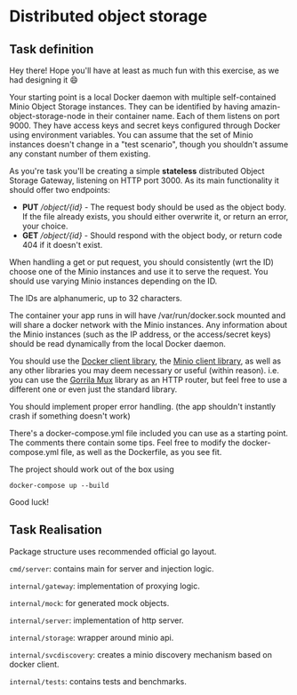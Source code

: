 # Distributed object storage

## Task definition
Hey there! Hope you'll have at least as much fun with this exercise, as we had designing it 😄

Your starting point is a local Docker daemon with multiple self-contained Minio Object Storage instances.
They can be identified by having amazin-object-storage-node in their container name.
Each of them listens on port 9000.
They have access keys and secret keys configured through Docker using environment variables.
You can assume that the set of Minio instances doesn't change in a "test scenario", though you shouldn't assume any constant number of them existing.

As you're task you'll be creating a simple **stateless** distributed Object Storage Gateway, listening on HTTP port 3000.
As its main functionality it should offer two endpoints:
 - **PUT** */object/{id}* - The request body should be used as the object body. If the file already exists, you should either overwrite it, or return an error, your choice.
 - **GET** */object/{id}* - Should respond with the object body, or return code 404 if it doesn't exist.

When handling a get or put request, you should consistently (wrt the ID) choose one of the Minio instances and use it to serve the request.
You should use varying Minio instances depending on the ID.

The IDs are alphanumeric, up to 32 characters.

The container your app runs in will have /var/run/docker.sock mounted and will share a docker network with the Minio instances.
Any information about the Minio instances (such as the IP address, or the access/secret keys) should be read dynamically from the local Docker daemon.

You should use the [Docker client library](https://github.com/moby/moby/tree/master/client),
the [Minio client library](https://github.com/minio/minio-go),
as well as any other libraries you may deem necessary or useful (within reason).
i.e. you can use the [Gorrila Mux](https://github.com/gorilla/mux) library as an HTTP router,
but feel free to use a different one or even just the standard library.

You should implement proper error handling. (the app shouldn't instantly crash if something doesn't work)

There's a docker-compose.yml file included you can use as a starting point. The comments there contain some tips.
Feel free to modify the docker-compose.yml file, as well as the Dockerfile, as you see fit.

The project should work out of the box using
```
docker-compose up --build
```

Good luck!

## Task Realisation

Package structure uses recommended official go layout.

`cmd/server`: contains main for server and injection logic.

`internal/gateway`: implementation of proxying logic.

`internal/mock`: for generated mock objects.

`internal/server`: implementation of http server.

`internal/storage`: wrapper around minio api.

`internal/svcdiscovery`: creates a minio discovery mechanism based on docker client.

`internal/tests`: contains tests and benchmarks.
